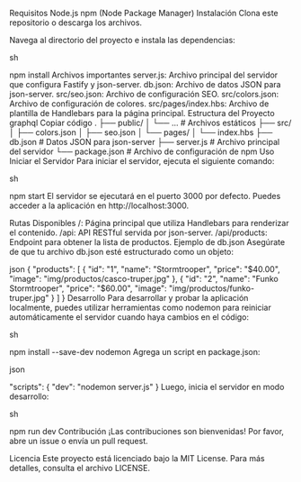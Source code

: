 Requisitos
Node.js
npm (Node Package Manager)
Instalación
Clona este repositorio o descarga los archivos.

Navega al directorio del proyecto e instala las dependencias:

sh

npm install
Archivos importantes
server.js: Archivo principal del servidor que configura Fastify y json-server.
db.json: Archivo de datos JSON para json-server.
src/seo.json: Archivo de configuración SEO.
src/colors.json: Archivo de configuración de colores.
src/pages/index.hbs: Archivo de plantilla de Handlebars para la página principal.
Estructura del Proyecto
graphql
Copiar código
.
├── public/
│   └── ...        # Archivos estáticos
├── src/
│   ├── colors.json
│   ├── seo.json
│   └── pages/
│       └── index.hbs
├── db.json        # Datos JSON para json-server
├── server.js      # Archivo principal del servidor
└── package.json   # Archivo de configuración de npm
Uso
Iniciar el Servidor
Para iniciar el servidor, ejecuta el siguiente comando:

sh

npm start
El servidor se ejecutará en el puerto 3000 por defecto. Puedes acceder a la aplicación en http://localhost:3000.

Rutas Disponibles
/: Página principal que utiliza Handlebars para renderizar el contenido.
/api: API RESTful servida por json-server.
/api/products: Endpoint para obtener la lista de productos.
Ejemplo de db.json
Asegúrate de que tu archivo db.json esté estructurado como un objeto:

json
{
  "products": [
    {
      "id": "1",
      "name": "Stormtrooper",
      "price": "$40.00",
      "image": "img/productos/casco-truper.jpg"
    },
    {
      "id": "2",
      "name": "Funko Stormtrooper",
      "price": "$60.00",
      "image": "img/productos/funko-truper.jpg"
    }
  ]
}
Desarrollo
Para desarrollar y probar la aplicación localmente, puedes utilizar herramientas como nodemon para reiniciar automáticamente el servidor cuando haya cambios en el código:

sh

npm install --save-dev nodemon
Agrega un script en package.json:

json

"scripts": {
  "dev": "nodemon server.js"
}
Luego, inicia el servidor en modo desarrollo:

sh

npm run dev
Contribución
¡Las contribuciones son bienvenidas! Por favor, abre un issue o envía un pull request.

Licencia
Este proyecto está licenciado bajo la MIT License. Para más detalles, consulta el archivo LICENSE.

